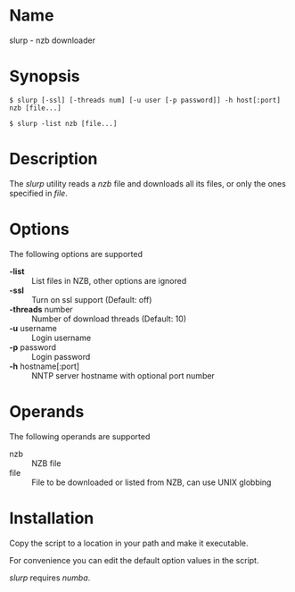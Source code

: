 # Name
slurp - nzb downloader
# Synopsis
`$ slurp [-ssl] [-threads num] [-u user [-p password]] -h host[:port] nzb [file...]`

`$ slurp -list nzb [file...]`
# Description
The *slurp* utility reads a *nzb* file and downloads all its files, or only the ones
specified in *file*.
# Options
The following options are supported

<dl>
  <dt><strong>-list</strong></dt>
  <dd>List files in NZB, other options are ignored</dd>
  <dt><strong>-ssl</strong></dt>
  <dd> Turn on ssl support (Default: off)</dd>
  <dt><strong>-threads</strong> number</dt>
  <dd>Number of download threads (Default: 10)</dd>
  <dt><strong>-u</strong> username</dt>
  <dd>Login username</dd>
  <dt><strong>-p</strong> password</dt>
  <dd>Login password</dd>
  <dt><strong>-h</strong> hostname[:port]</dt>
  <dd>NNTP server hostname with optional port number</dd>
</dl>

# Operands
The following operands are supported

<dl>
  <dt>nzb</dt>
  <dd>NZB file</dd>
  <dt>file</dt>
  <dd>File to be downloaded or listed from NZB, can use UNIX globbing</dd>
</dl>

# Installation
Copy the script to a location in your path and make it executable.

For convenience you can edit the default option values in the script.

*slurp* requires *numba*.
